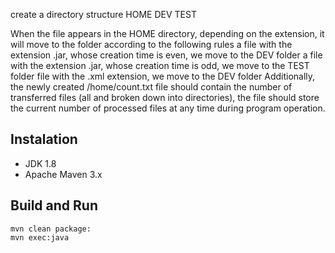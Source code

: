 create a directory structure
HOME
DEV
TEST

When the file appears in the HOME directory, depending on the extension, it will move to the folder according to the following rules
a file with the extension .jar, whose creation time is even, we move to the DEV folder
a file with the extension .jar, whose creation time is odd, we move to the TEST folder
file with the .xml extension, we move to the DEV folder
Additionally, the newly created /home/count.txt file should contain the number of transferred files (all and broken down into
directories), the file should store the current number of processed files at any time during program operation.

## Instalation ##

* JDK 1.8
* Apache Maven 3.x

## Build and Run ##
```
mvn clean package:
mvn exec:java
```
